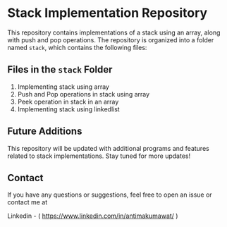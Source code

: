 # Stack Implementation Repository

This repository contains implementations of a stack using an array, along with push and pop operations. The repository is organized into a folder named `stack`, which contains the following files:

## Files in the `stack` Folder

1. Implementing stack using array 
2. Push and Pop operations in stack using array
3. Peek operation in stack in an array
4. Implementing stack using linkedlist


## Future Additions

This repository will be updated with additional programs and features related to stack implementations. Stay tuned for more updates!


## Contact

If you have any questions or suggestions, feel free to open an issue or contact me at 

Linkedin -
( https://www.linkedin.com/in/antimakumawat/ )
